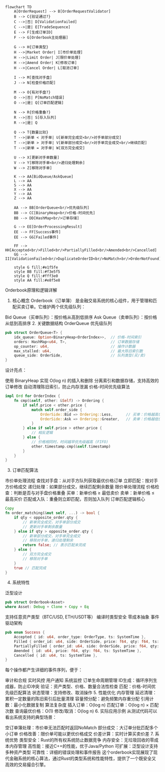 ```mermaid
flowchart TD
    A[OrderRequest] --> B[OrderRequestValidator]
    B --> C{验证通过?}
    C -->|否| D[ValidationFailed]
    C -->|是| E[TradeSequence]
    E --> F[生成订单ID]
    F --> G[Orderbook主处理器]
    
    G --> H{订单类型}
    H -->|Market Order| I[市价单处理]
    H -->|Limit Order| J[限价单处理]
    H -->|Amend Order| K[修改订单]
    H -->|Cancel Order| L[取消订单]
    
    I --> M[查找对手盘]
    J --> N[检查价格匹配]
    
    M --> O{有对手盘?}
    O -->|否| P[NoMatch错误]
    O -->|是| Q[订单匹配逻辑]
    
    N --> R{价格重叠?}
    R -->|否| S[存入队列]
    R -->|是| Q
    
    Q --> T{数量比较}
    T -->|新单 < 对手单| U[新单完全成交<br/>对手单部分成交]
    T -->|新单 > 对手单| V[新单部分成交<br/>对手单完全成交<br/>继续匹配]
    T -->|新单 = 对手单| W[双方完全成交]
    
    U --> X[更新对手单数量]
    V --> Y[移除对手单<br/>递归处理剩余]
    W --> Z[移除对手单]
    
    K --> AA[BidQueue/AskQueue]
    L --> AA
    S --> AA
    X --> AA
    Y --> AA
    Z --> AA
    
    AA --> BB[OrderQueue<br/>优先级队列]
    BB --> CC[BinaryHeap<br/>价格-时间优先]
    BB --> DD[HashMap<br/>订单存储]
    
    G --> EE[OrderProcessingResult]
    EE --> FF[Success事件]
    EE --> GG[Failed事件]
    
    FF --> HH[Accepted<br/>Filled<br/>PartiallyFilled<br/>Amended<br/>Cancelled]
    GG --> II[ValidationFailed<br/>DuplicateOrderID<br/>NoMatch<br/>OrderNotFound]

    style G fill:#e1f5fe
    style BB fill:#f3e5f5
    style Q fill:#fff3e0
    style AA fill:#e8f5e8
```

Orderbook原理和逻辑详解
1. 核心概念
Orderbook（订单簿） 是金融交易系统的核心组件，用于管理和匹配买卖订单。它维护两个优先级队列：

Bid Queue（买单队列）：按价格从高到低排序
Ask Queue（卖单队列）：按价格从低到高排序
2. 关键数据结构
OrderQueue 优先级队列

```rust
pub struct OrderQueue<T> {
    idx_queue: Option<BinaryHeap<OrderIndex>>,  // 价格-时间索引
    orders: HashMap<u64, T>,                    // 订单数据存储
    op_counter: u64,                            // 操作计数器
    max_stalled: u64,                           // 最大陈旧索引数
    queue_side: OrderSide,                      // 队列类型(买/卖)
}
```

设计亮点：

使用 BinaryHeap 实现 O(log n) 的插入和删除
分离索引和数据存储，支持高效的订单修改
自动清理陈旧索引，防止内存泄漏
价格-时间优先级算法

```rust
impl Ord for OrderIndex {
    fn cmp(&self, other: &Self) -> Ordering {
        if self.price < other.price {
            match self.order_side {
                OrderSide::Bid => Ordering::Less,      // 买单：价格越高优先级越高
                OrderSide::Ask => Ordering::Greater,   // 卖单：价格越低优先级越高
            }
        } else if self.price > other.price {
            // 相反逻辑
        } else {
            // 价格相同时，时间越早优先级越高 (FIFO)
            other.timestamp.cmp(&self.timestamp)
        }
    }
}
```

3. 订单匹配算法

市价单处理流程
查找对手盘：从对手方队列获取最优价格订单
立即匹配：按对手方价格成交
递归处理：如果部分成交，继续匹配剩余数量
限价单处理流程
价格检查：判断是否与对手盘价格重叠
买单：新单价格 ≥ 最低卖价
卖单：新单价格 ≤ 最高买价
匹配或入队：重叠则立即匹配，否则加入队列
订单匹配逻辑核心

```rust
Copy
fn order_matching(&mut self, ...) -> bool {
    if qty < opposite_order.qty {
        // 新单完全成交，对手单部分成交
        // 更新对手单剩余数量
    } else if qty > opposite_order.qty {
        // 新单部分成交，对手单完全成交
        // 移除对手单，递归处理剩余
        return false; // 表示匹配未完成
    } else {
        // 双方完全成交
        // 移除对手单
    }
    true // 匹配完成
}
```

4. 系统特性

泛型设计

```rust
pub struct Orderbook<Asset>
where Asset: Debug + Clone + Copy + Eq
```

支持任意资产类型（BTC/USD, ETH/USDT等）
编译时类型安全
零成本抽象
事件驱动架构

```rust
pub enum Success {
    Accepted { id: u64, order_type: OrderType, ts: SystemTime },
    Filled { order_id: u64, side: OrderSide, price: f64, qty: f64, ts: SystemTime },
    PartiallyFilled { order_id: u64, side: OrderSide, price: f64, qty: f64, ts: SystemTime },
    Amended { id: u64, price: f64, qty: f64, ts: SystemTime },
    Cancelled { id: u64, ts: SystemTime },
}
```

每个操作都产生详细的事件序列，便于：

审计和合规
实时风控
用户通知
系统监控
订单生命周期管理
ID生成：循环序列生成器，防止ID冲突
验证：资产类型、价格、数量合法性检查
匹配：价格-时间优先级匹配算法
状态管理：支持修改、取消操作
5. 性能优化
内存管理
延迟清理：累积一定数量的陈旧索引后批量清理
容量预分配：避免频繁内存重分配
引用计数：最小化数据复制
算法复杂度
插入订单：O(log n)
匹配订单：O(log n) × 匹配次数
查询最优价格：O(1)
修改/取消：O(log n)
6. 实际应用示例
从测试代码可以看出系统支持的典型场景：

空订单簿处理：市价单无法匹配时返回NoMatch
部分成交：大订单分批匹配多个小订单
价格改善：限价单可能以更优价格成交
价差计算：实时计算买卖价差
7. 系统优势
类型安全：Rust的所有权系统防止数据竞争
内存安全：无垃圾回收的零成本内存管理
高性能：接近C++的性能，优于Java/Python
可扩展：泛型设计支持多种资产类型
可靠性：详细的错误处理和事件报告
这个orderbook实现展现了现代金融系统的核心算法，通过Rust的类型系统和性能特性，提供了一个既安全又高效的交易撮合引擎。

